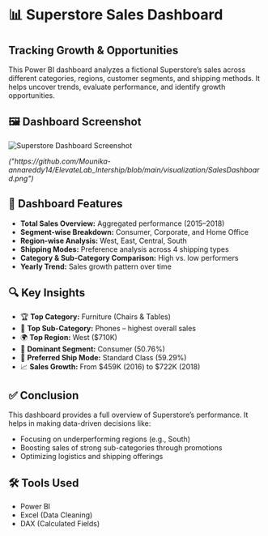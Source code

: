 
 <h1>📊 Superstore Sales Dashboard</h1>
  <h2>Tracking Growth & Opportunities</h2>

  <div class="highlight">
    <p>This Power BI dashboard analyzes a fictional Superstore’s sales across different categories, regions, customer segments, and shipping methods. It helps uncover trends, evaluate performance, and identify growth opportunities.</p>
  </div>

  <h2>🖼️ Dashboard Screenshot</h2>
  <img src="(https://github.com/Mounika-annareddy14/ElevateLab_Intership/blob/main/visualization/SalesDashboard.png)" alt="Superstore Dashboard Screenshot">
  <p><em>("https://github.com/Mounika-annareddy14/ElevateLab_Intership/blob/main/visualization/SalesDashboard.png")</em></p>

  <h2>📌 Dashboard Features</h2>
  <ul>
    <li><strong>Total Sales Overview:</strong> Aggregated performance (2015–2018)</li>
    <li><strong>Segment-wise Breakdown:</strong> Consumer, Corporate, and Home Office</li>
    <li><strong>Region-wise Analysis:</strong> West, East, Central, South</li>
    <li><strong>Shipping Modes:</strong> Preference analysis across 4 shipping types</li>
    <li><strong>Category & Sub-Category Comparison:</strong> High vs. low performers</li>
    <li><strong>Yearly Trend:</strong> Sales growth pattern over time</li>
  </ul>

  <h2>🔍 Key Insights</h2>
  <ul>
    <li>🏆 <strong>Top Category:</strong> Furniture (Chairs & Tables)</li>
    <li>📱 <strong>Top Sub-Category:</strong> Phones – highest overall sales</li>
    <li>🌍 <strong>Top Region:</strong> West ($710K)</li>
    <li>👥 <strong>Dominant Segment:</strong> Consumer (50.76%)</li>
    <li>🚚 <strong>Preferred Ship Mode:</strong> Standard Class (59.29%)</li>
    <li>📈 <strong>Sales Growth:</strong> From $459K (2016) to $722K (2018)</li>
  </ul>

  <h2>✅ Conclusion</h2>
  <p>This dashboard provides a full overview of Superstore’s performance. It helps in making data-driven decisions like:</p>
  <ul>
    <li>Focusing on underperforming regions (e.g., South)</li>
    <li>Boosting sales of strong sub-categories through promotions</li>
    <li>Optimizing logistics and shipping offerings</li>
  </ul>

  <h2>🛠️ Tools Used</h2>
  <ul>
    <li>Power BI</li>
    <li>Excel (Data Cleaning)</li>
    <li>DAX (Calculated Fields)</li>
  </ul>

</body>
</html>

